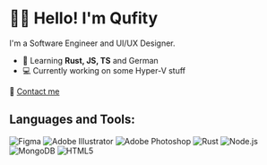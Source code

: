# 👋🏾 Hello! I'm Qufity
I'm a Software Engineer and UI/UX Designer.

- 📖 Learning **Rust, JS, TS** and German 
- 💻 Currently working on some Hyper-V stuff


📩 [Contact me](https://quf.life)
## Languages and Tools:
![Figma](https://img.shields.io/badge/-Figma-0A0A0A?style=flat&logo=figma&logoColor=white)
![Adobe Illustrator](https://img.shields.io/badge/-Illustrator-0A0A0A?style=flat&logo=adobe-illustrator&logoColor=orange)
![Adobe Photoshop](https://img.shields.io/badge/-Photoshop-0A0A0A?style=flat&logo=adobe-photoshop&logoColor=31A8FF)
![Rust](https://img.shields.io/badge/-Rust-0A0A0A?style=flat&logo=rust&logoColor=white)
![Node.js](https://img.shields.io/badge/-Node.js-0A0A0A?style=flat&logo=node.js&logoColor=green)
![MongoDB](https://img.shields.io/badge/-MongoDB-0A0A0A?style=flat&logo=mongodb&logoColor=green)
![HTML5](https://img.shields.io/badge/-HTML5-0A0A0A?style=flat&logo=html5&logoColor=E34F26)
